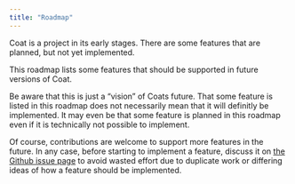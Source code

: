 ```yaml
---
title: "Roadmap"
---
```


Coat is a project in its early stages. There are some features that are
planned, but not yet implemented.

This roadmap lists some features that should be supported in future
versions of Coat.

Be aware that this is just a “vision” of Coats future. That some feature is
listed in this roadmap does not necessarily mean that it will definitly be
implemented. It may even be that some feature is planned in this roadmap
even if it is technically not possible to implement.

Of course, contributions are welcome to support more features in the
future. In any case, before starting to implement a feature, discuss it on
[the Github issue page](https://github.com/poiu-de/coat/issues) to avoid
wasted effort due to duplicate work or differing ideas of how a feature
should be implemented.
